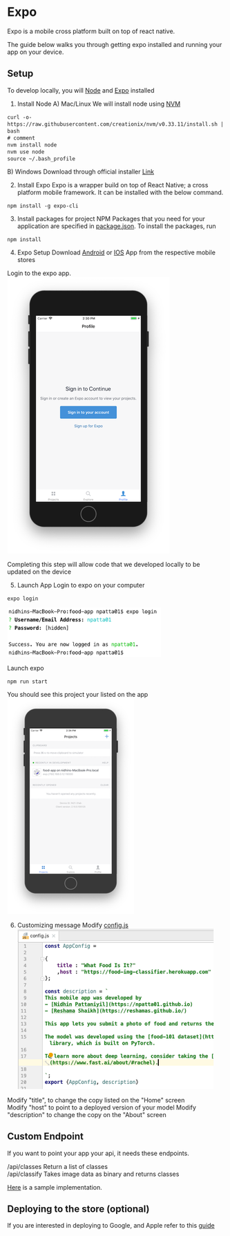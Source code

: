 # Expo

Expo is a mobile cross platform built on top of react native.

The guide below walks you through getting expo installed and running your app on your device.



## Setup
To develop locally, you will [Node](https://nodejs.org/en/) and [Expo](https://expo.io/tools#client) installed

1) Install Node 
A) Mac/Linux
We will install node using [NVM](https://github.com/creationix/nvm)
```
curl -o- https://raw.githubusercontent.com/creationix/nvm/v0.33.11/install.sh | bash
# comment
nvm install node 
nvm use node
source ~/.bash_profile
```

B) Windows
Download through official installer [Link](https://nodejs.org/en/download/)



2) Install Expo
Expo is a wrapper build on top of React Native; a cross platform mobile framework.
It can be installed with the below command.
```
npm install -g expo-cli
```

3) Install packages for project
NPM Packages that you need for your application are specified in [package.json](package.json).
To install the packages, run
```
npm install
```

4) Expo Setup
Download [Android](https://play.google.com/store/apps/details?id=host.exp.exponent&hl=en_US) or [IOS](https://itunes.apple.com/us/app/expo-client/id982107779?mt=8) App from the respective mobile stores

Login to the expo app.
![Expo Login](images/part2/expo_login_device.png)



Completing this step will allow code that we developed locally to be updated on the device

5) Launch App
Login to expo on your computer
```
expo login
```
![Expo Login](images/part2/expo_login_computer.png)


Launch expo
```
npm run start
```
You should see this project your listed on the app
![App List](images/part2/expo_app_in_list.png)



6) Customizing message
Modify [config.js](../config.js)    
![Config](images/part2/modify_config.png)
  
Modify "title", to change the copy listed on the "Home" screen     
Modify "host" to point to a deployed version of your model
Modify "description" to change the copy on the "About" screen



## Custom Endpoint
If you want to point your app your api, it needs these endpoints.

/api/classes    Return a list of classes     
/api/classify   Takes image data as binary and returns classes        

[Here](https://github.com/npatta01/food-classifier/blob/master/src/app.py) is a sample implementation.


## Deploying to the store (optional)
If you are interested in deploying to Google, and Apple refer to this [guide](3_app_store.md)


